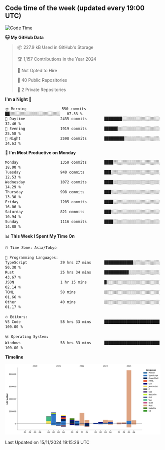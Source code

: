 ## Code time of the week (updated every 19:00 UTC)

<!--START_SECTION:waka-->
![Code Time](http://img.shields.io/badge/Code%20Time-3%2C953%20hrs%2036%20mins-blue)

**🐱 My GitHub Data** 

> 📦 227.9 kB Used in GitHub's Storage 
 > 
> 🏆 1,157 Contributions in the Year 2024
 > 
> 🚫 Not Opted to Hire
 > 
> 📜 40 Public Repositories 
 > 
> 🔑 2 Private Repositories 
 > 
**I'm a Night 🦉** 

```text
🌞 Morning                550 commits         ██░░░░░░░░░░░░░░░░░░░░░░░   07.33 % 
🌆 Daytime                2435 commits        ████████░░░░░░░░░░░░░░░░░   32.46 % 
🌃 Evening                1919 commits        ██████░░░░░░░░░░░░░░░░░░░   25.58 % 
🌙 Night                  2598 commits        █████████░░░░░░░░░░░░░░░░   34.63 % 
```
📅 **I'm Most Productive on Monday** 

```text
Monday                   1350 commits        ████░░░░░░░░░░░░░░░░░░░░░   18.00 % 
Tuesday                  940 commits         ███░░░░░░░░░░░░░░░░░░░░░░   12.53 % 
Wednesday                1072 commits        ████░░░░░░░░░░░░░░░░░░░░░   14.29 % 
Thursday                 998 commits         ███░░░░░░░░░░░░░░░░░░░░░░   13.30 % 
Friday                   1205 commits        ████░░░░░░░░░░░░░░░░░░░░░   16.06 % 
Saturday                 821 commits         ███░░░░░░░░░░░░░░░░░░░░░░   10.94 % 
Sunday                   1116 commits        ████░░░░░░░░░░░░░░░░░░░░░   14.88 % 
```


📊 **This Week I Spent My Time On** 

```text
🕑︎ Time Zone: Asia/Tokyo

💬 Programming Languages: 
TypeScript               29 hrs 27 mins      █████████████░░░░░░░░░░░░   50.30 % 
Rust                     25 hrs 34 mins      ███████████░░░░░░░░░░░░░░   43.67 % 
JSON                     1 hr 15 mins        █░░░░░░░░░░░░░░░░░░░░░░░░   02.14 % 
TOML                     58 mins             ░░░░░░░░░░░░░░░░░░░░░░░░░   01.66 % 
Other                    40 mins             ░░░░░░░░░░░░░░░░░░░░░░░░░   01.17 % 

🔥 Editors: 
VS Code                  58 hrs 33 mins      █████████████████████████   100.00 % 

💻 Operating System: 
Windows                  58 hrs 33 mins      █████████████████████████   100.00 % 
```

**Timeline**

![Lines of Code chart](https://raw.githubusercontent.com/SARDONYX-sard/SARDONYX-sard/main/assets/bar_graph.png)


 Last Updated on 15/11/2024 19:15:26 UTC
<!--END_SECTION:waka-->